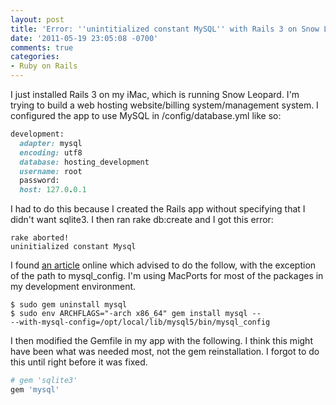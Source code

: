 ```yaml
---
layout: post
title: 'Error: ''unintitialized constant MySQL'' with Rails 3 on Snow Leopard Mac'
date: '2011-05-19 23:05:08 -0700'
comments: true
categories:
- Ruby on Rails
---
```


I just installed Rails 3 on my iMac, which is running Snow Leopard. I'm trying
to build a web hosting website/billing system/management system. I configured
the app to use MySQL in /config/database.yml like so:

``` ruby
development:
  adapter: mysql
  encoding: utf8
  database: hosting_development
  username: root
  password:
  host: 127.0.0.1
```

I had to do this because I created the Rails app without specifying that I
didn't  want sqlite3. I then ran rake db:create and I got this error:
<!--more-->

``` shell
rake aborted!
uninitialized constant Mysql
```

I found [an article][1] online which advised to do the follow, with the
exception of the path to mysql_config. I'm using MacPorts for most of the
packages in my development environment.

``` shell
$ sudo gem uninstall mysql
$ sudo env ARCHFLAGS="-arch x86_64" gem install mysql --
--with-mysql-config=/opt/local/lib/mysql5/bin/mysql_config
```

I then modified the Gemfile in my app with the following. I think this might
have been what was needed most, not the gem reinstallation. I forgot to do
this until right before it was fixed.

``` ruby
# gem 'sqlite3'
gem 'mysql'
```

[1]: http://bparanj.blogspot.com/2010/07/uninitialized-constant-mysql-while.html
